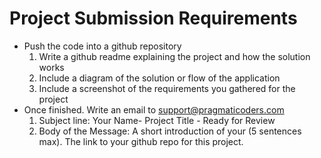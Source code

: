 # Project Submission Requirements

- Push the code into a github repository
    1. Write a github readme explaining the project and how the solution works
    2. Include a diagram of the solution or flow of the application
    3. Include a screenshot of the requirements you gathered for the project
- Once finished. Write an email to support@pragmaticoders.com
    1. Subject line: Your Name- Project Title - Ready for Review
    2. Body of the Message: A short introduction of your (5 sentences max). The link to your github repo for this project.
